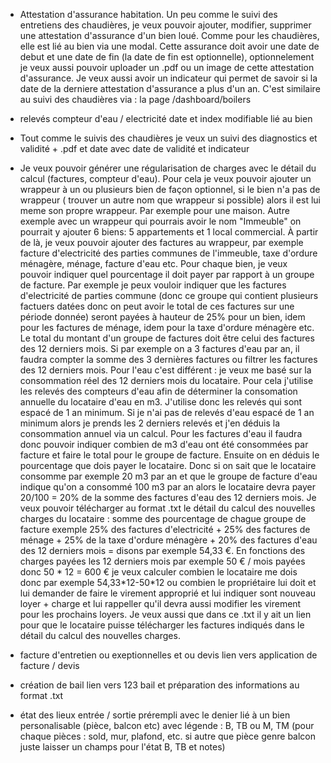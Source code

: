 - Attestation d'assurance habitation. Un peu comme le suivi des entretiens des chaudières, je veux pouvoir ajouter, modifier, supprimer une attestation d'assurance d'un bien loué. Comme pour les chaudières, elle est lié au bien via une modal. Cette assurance doit avoir une date de debut et une date de fin (la date de fin est optionnelle), optionnelement je veux aussi pouvoir uploader un .pdf ou un image de cette attestation d'assurance.
  Je veux aussi avoir un indicateur qui permet de savoir si la date de la derniere attestation d'assurance a plus d'un an. C'est similaire au suivi des chaudières via : la page /dashboard/boilers

- relevés compteur d'eau / electricité date et index modifiable lié au bien

- Tout comme le suivis des chaudières je veux un suivi des diagnostics et validité + .pdf et date avec date de validité et indicateur

- Je veux pouvoir générer une régularisation de charges avec le détail du calcul (factures, compteur d'eau). Pour cela je veux pouvoir ajouter un wrappeur à un ou plusieurs bien de façon optionnel, si le bien n'a pas de wrappeur ( trouver un autre nom que wrappeur si possible) alors il est lui meme son propre wrappeur. Par exemple pour une maison. Autre exemple avec un wrappeur qui pourrais avoir le nom "Immeuble" on pourrait y ajouter 6 biens: 5 appartements et 1 local commercial. À partir de là, je veux pouvoir ajouter des factures au wrappeur, par exemple facture d'electricité des parties communes de l'immeuble, taxe d'ordure ménagère, ménage, facture d'eau etc. Pour chaque bien, je veux pouvoir indiquer quel pourcentage il doit payer par rapport à un groupe de facture. Par exemple je peux vouloir indiquer que les factures d'electricité de parties commune (donc ce groupe qui contient plusieurs factuers datées donc on peut avoir le total de ces factures sur une période donnée) seront payées à hauteur de 25% pour un bien, idem pour les factures de ménage, idem pour la taxe d'ordure ménagère etc. Le total du montant d'un groupe de factures doit être celui des factures des 12 derniers mois. Si par exemple on a 3 factures d'eau par an, il faudra compter la somme des 3 dernières factures ou filtrer les factures des 12 derniers mois. Pour l'eau c'est différent : je veux me basé sur la consommation réel des 12 derniers mois du locataire. Pour cela j'utilise les relevés des compteurs d'eau afin de déterminer la consomation annuelle du locataire d'eau en m3. J'utilise donc les relevés qui sont espacé de 1 an minimum. Si je n'ai pas de relevés d'eau espacé de 1 an minimum alors je prends les 2 derniers relevés et j'en déduis la consommation annuel via un calcul. Pour les factures d'eau il faudra donc pouvoir indiquer combien de m3 d'eau ont été consommées par facture et faire le total pour le groupe de facture. Ensuite on en déduis le pourcentage que dois payer le locataire. Donc si on sait que le locataire consomme par exemple 20 m3 par an et que le groupe de facture d'eau indique qu'on a consommé 100 m3 par an alors le locataire devra payer 20/100 = 20% de la somme des factures d'eau des 12 derniers mois. Je veux pouvoir télécharger au format .txt le détail du calcul des nouvelles charges du locataire : somme des pourcentage de chague groupe de facture exemple 25% des factures d'electricité + 25% des factures de ménage + 25% de la taxe d'ordure ménagère + 20% des factures d'eau des 12 derniers mois = disons par exemple 54,33 €. En fonctions des charges payées les 12 derniers mois par exemple 50 € / mois payées donc 50 * 12 = 600 € je veux calculer combien le locataire me dois donc par exemple 54,33*12-50\*12 ou combien le propriétaire lui doit et lui demander de faire le virement approprié et lui indiquer sont nouveau loyer + charge et lui rappeller qu'il devra aussi modifier les virement pour les prochains loyers. Je veux aussi que dans ce .txt il y ait un lien pour que le locataire puisse télécharger les factures indiqués dans le détail du calcul des nouvelles charges.

- facture d'entretien ou exeptionnelles et ou devis lien vers application de facture / devis

- création de bail lien vers 123 bail et préparation des informations au format .txt

- état des lieux entrée / sortie prérempli avec le denier lié à un bien personalisable (pièce, balcon etc) avec légende : B, TB ou M, TM (pour chaque pièces : sold, mur, plafond, etc. si autre que pièce genre balcon juste laisser un champs pour l'état B, TB et notes)

